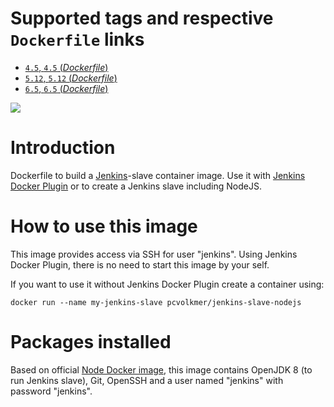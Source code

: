 # Supported tags and respective `Dockerfile` links

- [`4.5`, `4.5` (*Dockerfile*)](https://github.com/pcvolkmer/docker-jenkins-slave-nodejs/blob/master/4.5/Dockerfile)
- [`5.12`, `5.12` (*Dockerfile*)](https://github.com/pcvolkmer/docker-jenkins-slave-nodejs/blob/master/5.12/Dockerfile)
- [`6.5`, `6.5` (*Dockerfile*)](https://github.com/pcvolkmer/docker-jenkins-slave-nodejs/blob/master/6.5/Dockerfile)

[![](https://images.microbadger.com/badges/image/pcvolkmer/jenkins-slave-nodejs.svg)](http://microbadger.com/images/pcvolkmer/jenkins-slave-nodejs "Get your own image badge on microbadger.com")


# Introduction

Dockerfile to build a [Jenkins](https://jenkins-ci.org)-slave container image.
Use it with [Jenkins Docker Plugin](https://wiki.jenkins-ci.org/display/JENKINS/Docker+Plugin) or to create a Jenkins slave including NodeJS.

# How to use this image

This image provides access via SSH for user "jenkins". Using Jenkins Docker Plugin, there is no need to start this image by your self.

If you want to use it without Jenkins Docker Plugin create a container using:

    docker run --name my-jenkins-slave pcvolkmer/jenkins-slave-nodejs

# Packages installed

Based on official [Node Docker image](https://registry.hub.docker.com/_/node/), this image contains OpenJDK 8 (to run Jenkins slave), Git, OpenSSH and a user named "jenkins" with password "jenkins".

